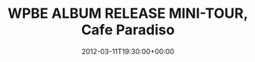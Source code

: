 ---
templateKey: event
guid: 08970180-6eab-11ea-99c5-002590d1d1b0
date: 2012-03-11T19:30:00+00:00
eventTime: '7:30pm'
title: WPBE ALBUM RELEASE MINI-TOUR, Cafe Paradiso
artist: WPBE ALBUM RELEASE MINI-TOUR
city: Ottawa
venue: Cafe Paradiso
group: LEO37
url: https://www.facebook.com/events/329693710401394/
---